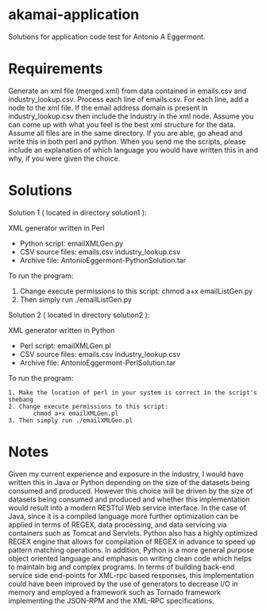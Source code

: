 akamai-application
==================

Solutions for application code test for Antonio A Eggermont.

Requirements
============

Generate an xml file (merged.xml) from data contained in emails.csv and industry_lookup.csv.
Process each line of emails.csv. For each line, add a node to the xml file. If the email address domain is present in 
industry_lookup.csv then include the industry in the xml node. Assume you can come up with what you feel is the best 
xml structure for the data. Assume all files are in the same directory. If you are able, go ahead and write this in 
both perl and python. When you send me the scripts, please include an explanation of which language you would have 
written this in and why, if you were given the choice.

Solutions
=========

Solution 1 ( located in directory solution1 ):

XML generator written in Perl

* Python script:     emailXMLGen.py 
* CSV source files:  emails.csv
                   industry_lookup.csv
* Archive file:      AntonioEggermont-PythonSolution.tar


To run the program:
   1. Change execute permissions to this script:
         chmod a+x emailListGen.py
   2. Then simply run ./emailListGen.py


Solution 2 ( located in directory solution2 ):

XML generator written in Python

* Perl script:       emailXMLGen.pl
* CSV source files:  emails.csv
                     industry_lookup.csv
* Archive file:      AntonioEggermont-PerlSolution.tar

To run the program:

    1. Make the location of perl in your system is correct in the script's shebang
    2. Change execute permissions to this script:
           chmod a+x emailXMLGen.pl
    3. Then simply run ./emailXMLGen.pl


Notes
=====

Given my current experience and exposure in the industry, I would have written this in Java  or Python depending 
on the size of the datasets being consumed and produced.  However this choice will be driven by the  size of datasets 
being consumed and produced and whether this implementation would result into a modern RESTful Web service interface. 
In the case of Java, since it is a compiled language more further optimization can be applied in terms of REGEX, 
data processing, and data servicing via containers such as Tomcat and Servlets. Python also has a highly optimized 
REGEX engine that allows for compilation of REGEX in advance to speed up pattern matching operations. 
In addition, Python is a more general purpose object oriented language and emphasis on writing clean code which 
helps to maintain big and complex programs.  In terms of building back-end service side end-points for XML-rpc based 
responses, this implementation could have been improved by the use of generators to decrease I/O in memory and employed 
a framework such as Tornado framework implementing the JSON-RPM and the XML-RPC specifications.


